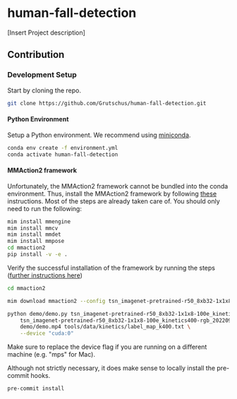 # human-fall-detection

[Insert Project description]

## Contribution

### Development Setup

Start by cloning the repo.

```bash
git clone https://github.com/Grutschus/human-fall-detection.git
```

#### Python Environment

Setup a Python environment. We recommend using [miniconda](https://docs.conda.io/projects/miniconda/en/latest/#).

```bash
conda env create -f environment.yml
conda activate human-fall-detection
```

#### MMAction2 framework

Unfortunately, the MMAction2 framework cannot be bundled into the conda environment.
Thus, install the MMAction2 framework by following [these](https://mmaction2.readthedocs.io/en/latest/get_started/installation.html#best-practices) instructions.
Most of the steps are already taken care of. You should only need to run the following:

```bash
mim install mmengine
mim install mmcv
mim install mmdet
mim install mmpose
cd mmaction2
pip install -v -e .
```

Verify the successful installation of the framework by running the steps ([further instructions here](https://mmaction2.readthedocs.io/en/latest/get_started/installation.html#verify-the-installation))

```bash
cd mmaction2

mim download mmaction2 --config tsn_imagenet-pretrained-r50_8xb32-1x1x8-100e_kinetics400-rgb --dest .

python demo/demo.py tsn_imagenet-pretrained-r50_8xb32-1x1x8-100e_kinetics400-rgb.py \
    tsn_imagenet-pretrained-r50_8xb32-1x1x8-100e_kinetics400-rgb_20220906-2692d16c.pth \
    demo/demo.mp4 tools/data/kinetics/label_map_k400.txt \
    --device "cuda:0"
```

Make sure to replace the device flag if you are running on a different machine (e.g. "mps" for Mac).

Although not strictly necessary, it does make sense to locally install the pre-commit hooks.

```bash
pre-commit install
```
